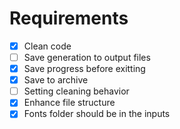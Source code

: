 # Requirements

- [x] Clean code
- [ ] Save generation to output files
- [x] Save progress before exitting
- [x] Save to archive
- [ ] Setting cleaning behavior
- [x] Enhance file structure
- [x] Fonts folder should be in the inputs
